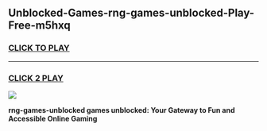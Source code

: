 
## Unblocked-Games-rng-games-unblocked-Play-Free-m5hxq
<h3>
<a href="https://premium76.site?title=rng-games-unblocked&ref=20M">CLICK TO PLAY</a></h3>
<hr>

<h3>
<a href="https://premium76.site?title=rng-games-unblocked&ref=20M">CLICK 2 PLAY</a>
  
</h3>

<a href="https://premium76.site?title=rng-games-unblocked&ref=19M"><img src="https://clearcache.store/games.png"></a>


**rng-games-unblocked games unblocked: Your Gateway to Fun and Accessible Online Gaming**
